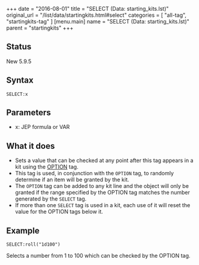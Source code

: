 +++
date = "2016-08-01"
title = "SELECT (Data: starting_kits.lst)"
original_url = "/list/data/startingkits.html#select"
categories = [ "all-tag", "startingkits-tag" ]
[menu.main]
    name = "SELECT (Data: starting_kits.lst)"
    parent = "startingkits"
+++

## Status

New 5.9.5

## Syntax

`SELECT:x`

## Parameters

-   x: JEP formula or VAR



What it does
------------

-   Sets a value that can be checked at any point after this tag appears
    in a kit using the
    [OPTION](/list/data/startingkits/option.html) tag.
-   This tag is used, in conjunction with the `OPTION` tag, to randomly
    determine if an item will be granted by the kit.
-   The `OPTION` tag can be added to any kit line and the object will
    only be granted if the range specified by the OPTION tag matches the
    number generated by the `SELECT` tag.
-   If more than one `SELECT` tag is used in a kit, each use of it will
    reset the value for the OPTION tags below it.

Example
-------

`SELECT:roll("1d100")`

Selects a number from 1 to 100 which can be checked by the OPTION tag.

